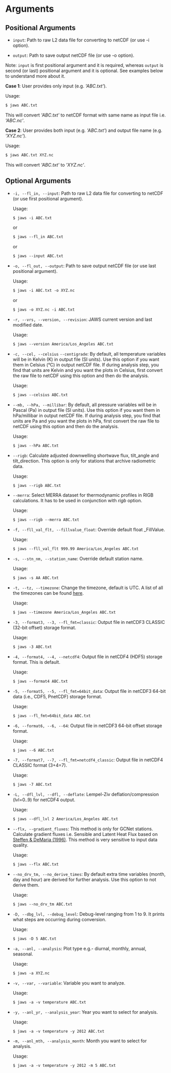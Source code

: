 # Arguments

## Positional Arguments

* `input`: Path to raw L2 data file for converting to netCDF (or use -i option).

* `output`: Path to save output netCDF file (or use -o option).

Note: `input` is first positional argument and it is required, 
whereas `output` is second (or last) positional argument and it is optional. 
See examples below to understand more about it.

**Case 1**: User provides only input (e.g. *'ABC.txt'*).

Usage:
``` html
$ jaws ABC.txt
```

This will convert *'ABC.txt'* to netCDF format with same name as input file i.e. *'ABC.nc'*.

**Case 2**: User provides both input (e.g. *'ABC.txt'*) and output file name (e.g. *'XYZ.nc'*).

Usage:
``` html
$ jaws ABC.txt XYZ.nc
```

This will convert *'ABC.txt'* to *'XYZ.nc'*.

## Optional Arguments

* `-i, --fl_in, --input`: Path to raw L2 data file for converting to netCDF (or use first positional argument).

    Usage:
    ``` html
    $ jaws -i ABC.txt
    ```
    or
    ``` html
    $ jaws --fl_in ABC.txt
    ```
    or
    ``` html
    $ jaws --input ABC.txt
    ```

* `-o, --fl_out, --output`: Path to save output netCDF file (or use last positional argument).

    Usage:
    ``` html
    $ jaws -i ABC.txt -o XYZ.nc
    ```
    or
    ``` html
    $ jaws -o XYZ.nc -i ABC.txt
    ```

* `-r, --vrs, --version, --revision`: JAWS current version and last modified date.

    Usage:
    ``` html
    $ jaws --version America/Los_Angeles ABC.txt
    ```

* `-c, --cel, --celsius` `--centigrade`: By default, all temperature variables will be in Kelvin (K) in output file 
    (SI units). Use this option if you want them in Celsius (°C) in output netCDF file. If during analysis step, 
    you find that units are Kelvin and you want the plots in Celsius, first convert the raw file to netCDF using this 
    option and then do the analysis.

    Usage:
    ``` html
    $ jaws --celsius ABC.txt
    ```

* `--mb, --hPa, --millibar`: By default, all pressure variables will be in Pascal (Pa) in output file 
    (SI units). Use this option if you want them in hPa/millibar in output netCDF file. If during analysis step, 
    you find that units are Pa and you want the plots in hPa, first convert the raw file to netCDF using this 
    option and then do the analysis.

    Usage:
    ``` html
    $ jaws --hPa ABC.txt
    ```

* `--rigb`: Calculate adjusted downwelling shortwave flux, tilt_angle and tilt_direction. 
    This option is only for stations that archive radiometric data.

    Usage:
    ``` html
    $ jaws --rigb ABC.txt
    ```

* `--merra`: Select MERRA dataset for thermodynamic profiles in RIGB calculations. 
    It has to be used in conjunction with *rigb* option.

    Usage:
    ``` html
    $ jaws --rigb --merra ABC.txt
    ```

* `-f, --fll_val_flt, --fillvalue_float`: Override default float _FillValue.

    Usage:
    ``` html
    $ jaws --fll_val_flt 999.99 America/Los_Angeles ABC.txt
    ```

* `-s, --stn_nm, --station_name`: Override default station name.

    Usage:
    ``` html
    $ jaws -s AA ABC.txt
    ```

* `-t, --tz, --timezone`: Change the timezone, default is UTC. A list of all the timezones can be 
    found [here](https://gist.github.com/heyalexej/8bf688fd67d7199be4a1682b3eec7568).

    Usage:
    ``` html
    $ jaws --timezone America/Los_Angeles ABC.txt
    ```

* `-3, --format3, --3, --fl_fmt=classic`: Output file in netCDF3 CLASSIC (32-bit offset) storage format.

    Usage:
    ``` html
    $ jaws -3 ABC.txt
    ```

* `-4, --format4, --4, --netcdf4`: Output file in netCDF4 (HDF5) storage format. This is default.

    Usage:
    ``` html
    $ jaws --format4 ABC.txt
    ```

* `-5, --format5, --5, --fl_fmt=64bit_data`: Output file in netCDF3 64-bit data (i.e., CDF5, PnetCDF) storage format.

    Usage:
    ``` html
    $ jaws --fl_fmt=64bit_data ABC.txt
    ```

* `-6, --format6, --6, --64`: Output file in netCDF3 64-bit offset storage format.

    Usage:
    ``` html
    $ jaws --6 ABC.txt
    ```

* `-7, --format7, --7, --fl_fmt=netcdf4_classic`: Output file in netCDF4 CLASSIC format (3+4=7).

    Usage:
    ``` html
    $ jaws -7 ABC.txt
    ```

* `-L, --dfl_lvl, --dfl, --deflate`: Lempel-Ziv deflation/compression (lvl=0..9) for netCDF4 output.

    Usage:
    ``` html
    $ jaws --dfl_lvl 2 America/Los_Angeles ABC.txt
    ```

* `--flx, --gradient_fluxes`: This method is only for GCNet stations. Calculate gradient fluxes i.e. Sensible and Latent
    Heat Flux based on [Steffen & DeMaria (1996)](http://doi.org/10.1175/1520-0450(1996)035<2067:sefoaw>2.0.co;2). 
    This method is very sensitive to input data quality.

    Usage:
    ``` html
    $ jaws --flx ABC.txt
    ```

* `--no_drv_tm, --no_derive_times`: By default extra time variables (month, day and hour) are derived for further 
    analysis. Use this option to not derive them.

    Usage:
    ``` html
    $ jaws --no_drv_tm ABC.txt
    ```

* `-D, --dbg_lvl, --debug_level`: Debug-level ranging from 1 to 9. It prints what steps are occurring during conversion.

    Usage:
    ``` html
    $ jaws -D 5 ABC.txt
    ```

* `-a, --anl, --analysis`: Plot type e.g.- diurnal, monthly, annual, seasonal.

    Usage:
    ``` html
    $ jaws -a XYZ.nc
    ```

* `-v, --var, --variable`: Variable you want to analyze.

    Usage:
    ``` html
    $ jaws -a -v temperature ABC.txt
    ```

* `-y, --anl_yr, --analysis_year`: Year you want to select for analysis.

    Usage:
    ``` html
    $ jaws -a -v temperature -y 2012 ABC.txt
    ```

* `-m, --anl_mth, --analysis_month`: Month you want to select for analysis.

    Usage:
    ``` html
    $ jaws -a -v temperature -y 2012 -m 5 ABC.txt
    ```
